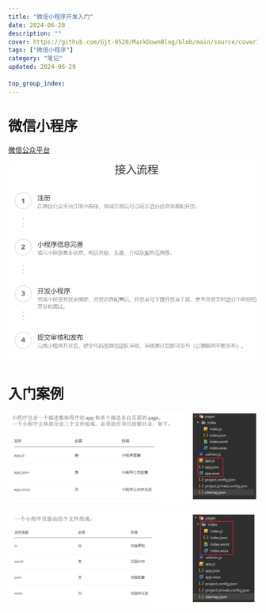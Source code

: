 ```yaml
---
title: "微信小程序开发入门"
date: 2024-06-28
description: ""
cover: https://github.com/Gjt-9520/MarkDownBlog/blob/main/source/coverImages/Bimage-135/Bimage56.jpg?raw=true
tags: ["微信小程序"]
category: "笔记"
updated: 2024-06-29
  
top_group_index: 
---
```


# 微信小程序

[微信公众平台](https://mp.weixin.qq.com/cgi-bin/wx?token=&lang=zh_CN)

![微信小程序接入流程](../images/微信小程序接入流程.png)

# 入门案例

![微信小程序目录结构1](../images/微信小程序目录结构1.png)

![微信小程序目录结构2](../images/微信小程序目录结构2.png)
